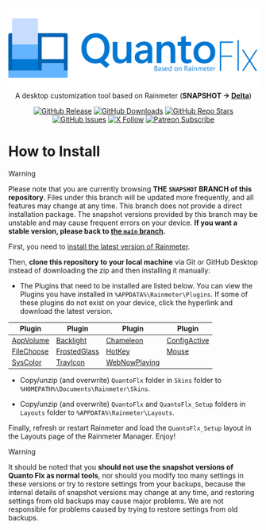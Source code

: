 ﻿<div align="center">
	<p>
		<img width="540" alt="Quanto Flx" src="https://github.com/stevehsudrawing/quantoflx/blob/main/.github/images/Misc/Main.png">
		<br>
		A desktop customization tool based on Rainmeter (<b>SNAPSHOT -> <a href="https://www.patreon.com/posts/119206461">Delta</a></b>)
	</p>
	<p>
		<a href="https://github.com/stevehsudrawing/quantoflx/releases"><img alt="GitHub Release" src="https://img.shields.io/github/v/release/stevehsudrawing/quantoflx?include_prereleases&sort=date&display_name=release&style=flat"></a>
		<a href="https://github.com/stevehsudrawing/quantoflx/releases"><img alt="GitHub Downloads" src="https://img.shields.io/github/downloads/stevehsudrawing/quantoflx/total?style=flat"></a>
		<a href="https://github.com/stevehsudrawing/quantoflx"><img alt="GitHub Repo Stars" src="https://img.shields.io/github/stars/stevehsudrawing/quantoflx?style=flat"></a>
		<a href="https://github.com/stevehsudrawing/quantoflx/issues"><img alt="GitHub Issues" src="https://img.shields.io/github/issues/stevehsudrawing/quantoflx"></a>
		<a href="https://x.com/quantoseries"><img alt="X Follow" src="https://img.shields.io/twitter/follow/quantoseries?style=flat&logo=X&label=follow"></a>
		<a href="https://www.patreon.com/quantoseries"><img alt="Patreon Subscribe" src="https://img.shields.io/badge/subscribe_%40quantoseries-_-%23999999?logo=patreon&label=subscribe"></a>
	</p>
</div>

# How to Install

> [!WARNING]
> Please note that you are currently browsing **THE `SNAPSHOT` BRANCH of this repository**. Files under this branch will be updated more frequently, and all features may change at any time. This branch does not provide a direct installation package. The snapshot versions provided by this branch may be unstable and may cause frequent errors on your device. **If you want a stable version, please back to [the `main` branch](https://github.com/stevehsudrawing/quantoflx/tree/main).**

First, you need to [install the latest version of Rainmeter](https://www.rainmeter.net/).

Then, **clone this repository to your local machine** via Git or GitHub Desktop instead of downloading the zip and then installing it manually:

- The Plugins that need to be installed are listed below. You can view the Plugins you have installed in `%APPDATA%\Rainmeter\Plugins`. If some of these plugins do not exist on your device, click the hyperlink and download the latest version.

| Plugin								| Plugin								| Plugin								| Plugin								|
|-----------------------------------------------------------------------|-----------------------------------------------------------------------|-----------------------------------------------------------------------|-----------------------------------------------------------------------|
| [AppVolume](https://github.com/khanhas/AppVolumePlugin)		| [Backlight](https://forum.rainmeter.net/viewtopic.php?p=103782)	| [Chameleon](https://github.com/socks-the-fox/chameleon)		| [ConfigActive](https://github.com/jsmorley/ConfigActive)		|
| [FileChoose](https://forum.rainmeter.net/viewtopic.php?p=167079)	| [FrostedGlass](https://github.com/TheAzack9/FrostedGlass)		| [HotKey](https://github.com/brianferguson/HotKey.dll)			| [Mouse](https://github.com/NighthawkSLO/Mouse.dll)			|
| [SysColor](https://github.com/brianferguson/SysColor.dll)		| [TrayIcon](https://github.com/deathcrafter/PluginTrayIcon)		| [WebNowPlaying](https://github.com/keifufu/WebNowPlaying-Rainmeter)	|									|

- Copy/unzip (and overwrite) `QuantoFlx` folder in `Skins` folder to `%HOMEPATH%\Documents\Rainmeter\Skins`.

- Copy/unzip (and overwrite) `QuantoFlx` and `QuantoFlx_Setup` folders in `Layouts` folder to `%APPDATA%\Rainmeter\Layouts`.

Finally, refresh or restart Rainmeter and load the `QuantoFlx_Setup` layout in the Layouts page of the Rainmeter Manager. Enjoy!

> [!WARNING]
> It should be noted that you **should not use the snapshot versions of Quanto Flx as normal tools**, nor should you modify too many settings in these versions or try to restore settings from your backups, because the internal details of snapshot versions may change at any time, and restoring settings from old backups may cause major problems. We are not responsible for problems caused by trying to restore settings from old backups.